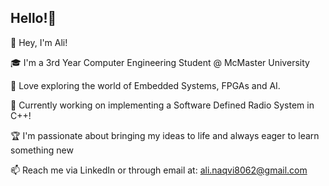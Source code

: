 ## Hello!👋

👋 Hey, I'm Ali!

🎓 I'm a 3rd Year Computer Engineering Student @ McMaster University

🚀 Love exploring the world of Embedded Systems, FPGAs and AI.

🔧 Currently working on implementing a Software Defined Radio System in C++!

🏆 I'm passionate about bringing my ideas to life and always eager to learn something new

📫 Reach me via LinkedIn or through email at: ali.naqvi8062@gmail.com

<!--
**ali-naqvi8062/ali-naqvi8062** is a ✨ _special_ ✨ repository because its `README.md` (this file) appears on your GitHub profile.

Here are some ideas to get you started:

- 🔭 I’m currently working on ...
- 🌱 I’m currently learning ...
- 👯 I’m looking to collaborate on ...
- 🤔 I’m looking for help with ...
- 💬 Ask me about ...
- 📫 How to reach me: ...
- 😄 Pronouns: ...
- ⚡ Fun fact: ...
-->
